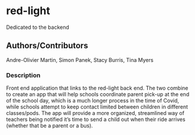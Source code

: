 # red-light
Dedicated to the backend

## Authors/Contributors 
Andre-Olivier Martin, Simon Panek, Stacy Burris, Tina Myers

### Description
Front end application that links to the red-light back end. The two combine to create an app that will help schools coordinate parent pick-up at the end of the school day, which is a much longer process in the time of Covid, while schools attempt to keep contact limited between children in different classes/pods. The app will provide a more organized, streamlined way of teachers being notified it’s time to send a child out when their ride arrives (whether that be a parent or a bus).

